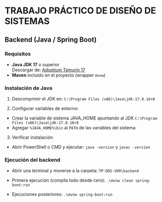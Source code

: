 # TRABAJO PRÁCTICO DE DISEÑO DE SISTEMAS

## Backend (Java / Spring Boot)

### Requisitos
- **Java JDK 17** o superior  
  Descargar de: [Adoptium Temurin 17](https://adoptium.net/es/temurin/releases?version=17)  
- **Maven** incluido en el proyecto (wrapper `mvnw`)  

### Instalación de Java
1. Descomprimir el JDK en:
  `C:\Program Files (x86)\Java\jdk-17.0.16+8` 

2. Configurar variables de entorno:
  - Crear la variable de sistema JAVA_HOME apuntando al JDK `C:\Program Files (x86)\Java\jdk-17.0.16+8`
  - Agregar `%JAVA_HOME%\bin` al `PATH` de las variables del sistema

3. Verificar instalación:
- Abrir PowerShell o CMD y ejecutar:
  `java -version` y `javac -version`

### Ejecución del backend
- Abrir una terminal y moverse a la carpeta:
  `TP-DDS-VKR\backend`

- Primera ejecución (compila todo desde cero):
  `.\mvnw clean spring-boot:run`

- Ejecuciones posteriores:
  `.\mvnw spring-boot:run`
